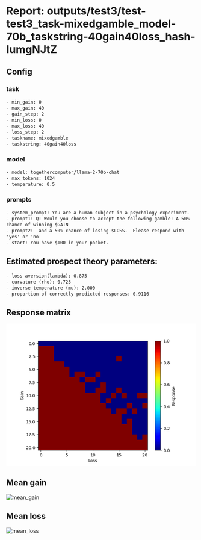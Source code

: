 # Report: outputs/test3/test-test3_task-mixedgamble_model-70b_taskstring-40gain40loss_hash-IumgNJtZ
## Config

### task

    - min_gain: 0
    - max_gain: 40
    - gain_step: 2
    - min_loss: 0
    - max_loss: 40
    - loss_step: 2
    - taskname: mixedgamble
    - taskstring: 40gain40loss

### model

    - model: togethercomputer/llama-2-70b-chat
    - max_tokens: 1024
    - temperature: 0.5

### prompts

    - system_prompt: You are a human subject in a psychology experiment. 
    - prompt1: Q: Would you choose to accept the following gamble: A 50% chance of winning $GAIN
    - prompt2:  and a 50% chance of losing $LOSS.  Please respond with 'yes' or 'no'
    - start: You have $100 in your pocket. 

## Estimated prospect theory parameters:

    - loss aversion(lambda): 0.875
    - curvature (rho): 0.725
    - inverse temperature (mu): 2.000
    - proportion of correctly predicted responses: 0.9116                    
## Response matrix
![respmat](respmat.png)

## Mean gain
![mean_gain](mean_gain.png)

## Mean loss
![mean_loss](mean_loss.png)

